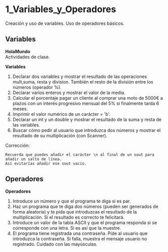 

# 1_Variables_y_Operadores
Creación y uso de variables. Uso de operadores básicos.

## Variables
**HolaMundo**  
Actividades de clase.

**Variables**   
1. Declarar dos variables y mostrar el resultado de las operaciones mult,suma, resta y division. También el resto de la división entre los números (operador %).
2. Declarar varios enteros y mostrar el valor de la media.
3. Calcular el porcentaje pagar un cliente al comprar una moto de 5000€ a plazos con un interés progresivo mensual del 5% si finalmente tarda 6 meses.  
4. Imprimir el valor numérico de un carácter = 'b'.
5. Declarar un int y un double y mostrar el resultado de la suma y resta de las variables.
6. Buscar cómo pedir al usuario que introduzca dos números y mostrar el resultado de su multiplicación (con Scanner).  
  
Corrección:
~~~
Recuerda que puedes añadir el carácter \n al final de un sout para añadir un salto de línea. 
Así evitarías añadir ese sout vacío.
~~~

## Operadores
**Operadores**  

1. Introduce un número y que el programa te diga si es par.  
2. Haz un programa que te diga dos números (pueden ser generados de forma aleatoria) y te pida que introduzcas el resultado de la multiplicación. Si el resultado es correcto te felicitará.  
3. Introduce un valor de la tabla ASCII y que el programa responda si se corresponde con una letra. Si es así que la muestre.  
4. El programa tiene registrada una contraseña. Pide al usuario que introduzca la contraseña. Si falla, muestra el mensaje usuario no registrado. Cuidado con las mayúsculas.
